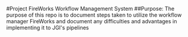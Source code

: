 #Project FireWorks Workflow Management System
##Purpose: 
The purpose of this repo is to document steps taken to utilize
the workflow manager FireWorks and document any difficulties and
advantages in implementing it to JGI's pipelines

